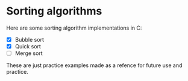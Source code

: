# Sorting algorithms

Here are some sorting algorithm implementations in C:

- [x] Bubble sort
- [x] Quick sort
- [ ] Merge sort

These are just practice examples made as a refence for future use and practice.
